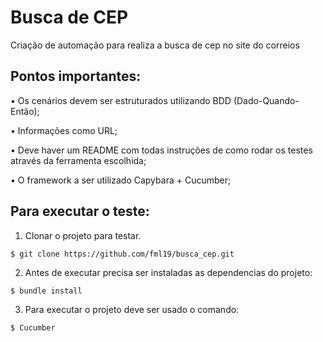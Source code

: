# Busca de CEP 

Criação de automação para realiza a busca de cep no site do correios 

## Pontos importantes:

• Os cenários devem ser estruturados utilizando BDD (Dado-Quando-Então);
 
• Informações como URL;

• Deve haver um README com todas instruções de como rodar os testes através da ferramenta escolhida; 

• O framework a ser utilizado Capybara + Cucumber; 

## Para executar o teste:

1. Clonar o projeto para testar.
```
$ git clone https://github.com/fml19/busca_cep.git
```

2. Antes de executar precisa ser instaladas as dependencias do projeto:
```
$ bundle install

```
3. Para executar o projeto deve ser usado o comando:
````
$ Cucumber

